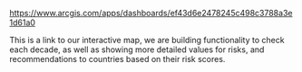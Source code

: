 https://www.arcgis.com/apps/dashboards/ef43d6e2478245c498c3788a3e1d61a0

This is a link to our interactive map, we are building functionality to check each decade, as well as showing more detailed values for risks, and recommendations to countries based on their risk scores.
